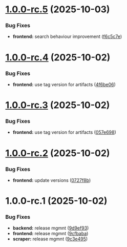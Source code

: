 # [1.0.0-rc.5](https://github.com/andreaseri/gig-fusion/compare/frontend@1.0.0-rc.4...frontend@1.0.0-rc.5) (2025-10-03)


### Bug Fixes

* **frontend:** search behaviour improvement ([f6c5c7e](https://github.com/andreaseri/gig-fusion/commit/f6c5c7ea6acf695535e058c567422156ac02a1f8))

# [1.0.0-rc.4](https://github.com/andreaseri/gig-fusion/compare/frontend@1.0.0-rc.3...frontend@1.0.0-rc.4) (2025-10-02)


### Bug Fixes

* **frontend:** use tag version for artifacts ([4f6be06](https://github.com/andreaseri/gig-fusion/commit/4f6be0682765c8847292652c9f83bf7667ff1d18))

# [1.0.0-rc.3](https://github.com/andreaseri/gig-fusion/compare/frontend@1.0.0-rc.2...frontend@1.0.0-rc.3) (2025-10-02)


### Bug Fixes

* **frontend:** use tag version for artifacts ([057e698](https://github.com/andreaseri/gig-fusion/commit/057e6980df814d1dc53c0a3fbd3cc78ee449c04d))

# [1.0.0-rc.2](https://github.com/andreaseri/gig-fusion/compare/frontend@1.0.0-rc.1...frontend@1.0.0-rc.2) (2025-10-02)


### Bug Fixes

* **frontend:** update versions ([0727f8b](https://github.com/andreaseri/gig-fusion/commit/0727f8b6432e9f10bb17e5e79b8b6761f919e205))

# 1.0.0-rc.1 (2025-10-02)


### Bug Fixes

* **backend:** release mgmnt ([9d9ef93](https://github.com/andreaseri/gig-fusion/commit/9d9ef93fc5c49d62a6b050e4b49c3a7baa02b7bb))
* **frontend:** release mgmnt ([9cfbaba](https://github.com/andreaseri/gig-fusion/commit/9cfbaba3ef60a0d719c6dad5d2ca50e8b9684c3f))
* **scraper:** release mgmnt ([9c3e495](https://github.com/andreaseri/gig-fusion/commit/9c3e495a4b9392e2fb281ed913c39175a1d1a82f))
